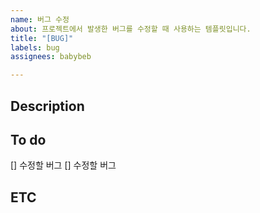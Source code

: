 ```yaml
---
name: 버그 수정
about: 프로젝트에서 발생한 버그를 수정할 때 사용하는 템플릿입니다.
title: "[BUG]"
labels: bug
assignees: babybeb

---
```


## Description

## To do
[] 수정할 버그
[] 수정할 버그

## ETC
